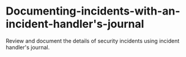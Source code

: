 # Documenting-incidents-with-an-incident-handler's-journal
Review and document the details of security incidents using incident handler's journal. 


